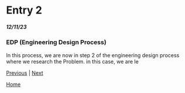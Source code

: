 # Entry 2
##### 12/11/23

### EDP (Engineering Design Process)
In this process, we are now in step 2 of the engineering design process where we research the Problem. in this case, we are le

[Previous](entry01.md) | [Next](entry03.md)

[Home](../README.md)